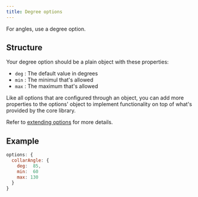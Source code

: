 ```yaml
---
title: Degree options
---
```


For angles, use a degree option.

## Structure

Your degree option should be a plain object with these properties:

- `deg` : The default value in degrees
- `min` : The minimul that's allowed
- `max` : The maximum that's allowed

<Tip>

Like all options that are configured through an object, you can 
add more properties to the options' object to implement functionality on
top of what's provided by the core library.

Refer to [extending options](/reference/api/part/config/options/extend) for
more details.

</Tip>

## Example

```js
options: {
  collarAngle: { 
    deg:  85, 
    min:  60 
    max: 130 
  }
}
```
